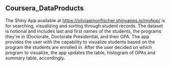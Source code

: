 
## Coursera_DataProducts

The Shiny App available at https://oliviapinonfischer.shinyapps.io/myApp/ is for searching, visualizing and sorting through student records. 
The dataset is notional and includes last and first names of the students, the programs they're in (Doctorate, Doctorate Presidential, and their GPA.
The app provides the user with the capability to visualize students based on the program the students are enrolled in. After the user decided on which program to visualize, the app updates the table, histogram of GPAs and summary table, accordingly. 


